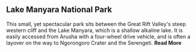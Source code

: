 ## Lake Manyara National Park

This small, yet spectacular park sits between the Great Rift Valley's steep western cliff and the Lake Manyara, which is a shallow alkaline lake. It is easily accessed from Arusha with a four-wheel drive vehicle, and is often a layover on the way to Ngorongoro Crater and the Serengeti. __Read More__ 
